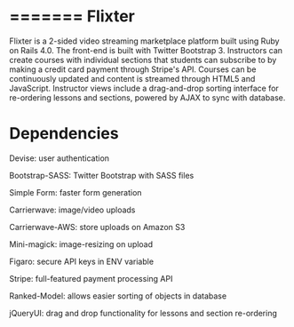 =======
Flixter
=======

Flixter is a 2-sided video streaming marketplace platform built using Ruby on Rails 4.0. The front-end is built with Twitter Bootstrap 3. Instructors can create courses with individual sections that students can subscribe to by making a credit card payment through Stripe's API.  Courses can be continuously updated and content is streamed through HTML5 and JavaScript.  Instructor views include a drag-and-drop sorting interface for re-ordering lessons and sections, powered by AJAX to sync with database.

Dependencies
============

Devise: user authentication

Bootstrap-SASS:  Twitter Bootstrap with SASS files

Simple Form: faster form generation

Carrierwave: image/video uploads

Carrierwave-AWS: store uploads on Amazon S3

Mini-magick: image-resizing on upload

Figaro: secure API keys in ENV variable

Stripe: full-featured payment processing API

Ranked-Model: allows easier sorting of objects in database

jQueryUI: drag and drop functionality for lessons and section re-ordering
